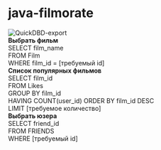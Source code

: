 # java-filmorate  
![QuickDBD-export](https://user-images.githubusercontent.com/95374153/169587648-34a35dac-7c3a-4618-a211-20781340dc7f.png)  
__Выбрать фильм__  
SELECT film_name  
FROM Film  
WHERE film_id = [требуемый id]  
__Список популярных фильмов__  
SELECT film_id  
FROM Likes  
GROUP BY film_id   
HAVING COUNT(user_id) ORDER BY film_id DESC  
LIMIT [требуемое количество]  
__Выбрать юзера__  
SELECT friend_id  
FROM FRIENDS  
WHERE [требуемый id]  


